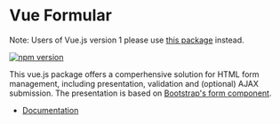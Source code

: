 # Vue Formular

Note: Users of Vue.js version 1 please use [this package](https://www.npmjs.com/package/vue-formular) instead.

[![npm version](https://badge.fury.io/js/vue-form-2.svg)](https://badge.fury.io/js/vue-form-2)

This vue.js package offers a comperhensive solution for HTML form management, including presentation, validation and (optional) AJAX submission.
The presentation is based on [Bootstrap's form component](http://v4-alpha.getbootstrap.com/components/forms/).

* [Documentation](https://matfish2.gitbooks.io/vue-form-2/content/)

